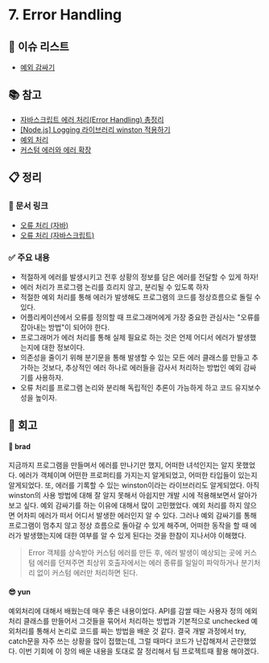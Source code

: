 # 7. Error Handling

## :pushpin: 이슈 리스트

- [예외 감싸기](https://github.com/brad-go/clean-code-study/issues/35)

## :books: 참고

- [자바스크립트 에러 처리(Error Handling) 총정리](https://blogpack.tistory.com/1070)
- [[Node.js] Logging 라이브러리 winston 적용하기](https://velog.io/@ash/Node.js-%EC%84%9C%EB%B2%84%EC%97%90-logging-%EB%9D%BC%EC%9D%B4%EB%B8%8C%EB%9F%AC%EB%A6%AC-winston-%EC%A0%81%EC%9A%A9%ED%95%98%EA%B8%B0)
- [예외 처리](https://radlohead.gitbook.io/typescript-deep-dive/type-system/exceptions)
- [커스텀 에러와 에러 확장](https://ko.javascript.info/custom-errors)

## :clipboard: 정리

### :link: 문서 링크

- [오류 처리 (자바)](./heewhy_java.md)
- [오류 처리 (자바스크립트)](./brad_javascript.md)

### :white_check_mark: 주요 내용

- 적절하게 에러를 발생시키고 전후 상황의 정보를 담은 에러를 전달할 수 있게 하자!
- 에러 처리가 프로그램 논리를 흐리지 않고, 분리될 수 있도록 하자
- 적절한 예외 처리를 통해 에러가 발생해도 프로그램의 코드를 정상흐름으로 돌릴 수 있다.
- 어플리케이션에서 오류를 정의할 때 프로그래머에게 가장 중요한 관심사는 "오류를 잡아내는 방법"이 되어야 한다.
- 프로그래머가 에러 처리를 통해 실제 필요로 하는 것은 언제 어디서 에러가 발생했는지에 대한 정보이다.
- 의존성을 줄이기 위해 분기문을 통해 발생할 수 있는 모든 에러 클래스를 만들고 추가하는 것보다, 추상적인 에러 하나로 에러들을 감사서 처리하는 방법인 예외 감싸기를 사용하자.
- 오류 처리를 프로그램 논리와 분리해 독립적인 추론이 가능하게 하고 코드 유지보수성을 높이자.

## :pray: 회고

#### :bread: brad

지금까지 프로그램을 만들며서 에러를 만나기만 했지, 어떠한 녀석인지는 알지 못했었다. 에러가 객체이며 어떤한 프로퍼티를 가지는지 알게되었고, 어떠한 타입들이 있는지 알게되었다. 또, 에러를 기록할 수 있는 winston이라는 라이브러리도 알게되었다. 아직 winston의 사용 방법에 대해 잘 알지 못해서 아쉽지만 개발 시에 적용해보면서 알아가보고 싶다.
예외 감싸기를 하는 이유에 대해서 많이 고민했었다. 예외 처리를 하지 않으면 어차피 에러가 떠서 어디서 발생한 에러인지 알 수 있다. 그러나 예외 감싸기를 통해 프로그램이 멈추지 않고 정상 흐름으로 돌아갈 수 있게 해주며, 어떠한 동작을 할 때 에러가 발생했는지에 대한 여부를 알 수 있게 된다는 것을 한참이 지나서야 이해했다.

> Error 객체를 상속받아 커스텀 에러를 만든 후, 에러 발생이 예상되는 곳에 커스텀 에러를 던져주면 최상위 호출자에서는 에러 종류를 일일이 파악하거나 분기처리 없이 커스텀 에러만 처리하면 된다.

#### :sunglasses: yun

예외처리에 대해서 배웠는데 매우 좋은 내용이었다. API를 감쌀 때는 사용자 정의 에외처리 클래스를 만들어서 그것들을 묶어서 처리하는 방법과 기본적으로 unchecked 예외처리를 통해서 논리로 코드를 짜는 방법을 배운 것 같다. 결국 개발 과정에서 try, catch문을 자주 쓰는 상황을 많이 접했는데, 그럴 때마다 코드가 난잡해져서 곤란했었다. 이번 기회에 이 장의 배운 내용을 토대로 잘 정리해서 팀 프로젝트때 활용 해야겠다.
